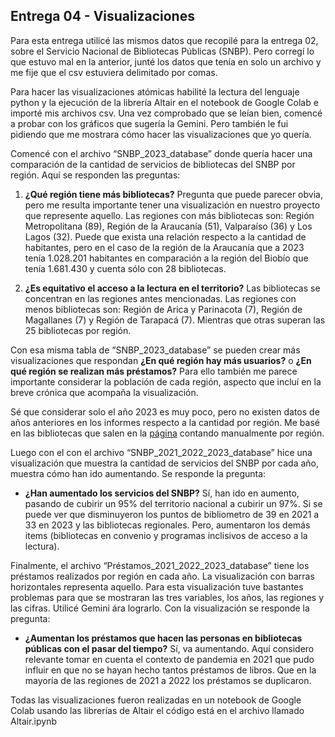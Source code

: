 ## Entrega 04 - Visualizaciones
Para esta entrega utilicé las mismos datos que recopilé para la entrega 02, sobre el Servicio Nacional de Bibliotecas Públicas (SNBP). Pero corregí lo que estuvo mal en la anterior, junté los datos que tenía en solo un archivo y me fije que el csv estuviera delimitado por comas. 

Para hacer las visualizaciones atómicas habilité la lectura del lenguaje python y la ejecución de la librería Altair
en el notebook de Google Colab e importé mis archivos csv. Una vez comprobado que se leían bien, comencé a probar con los gráficos que sugería la Gemini. Pero también le fui pidiendo que me mostrara cómo hacer las visualizaciones que yo quería. 

Comencé con el archivo “SNBP_2023_database” donde quería hacer una comparación de la cantidad de servicios de bibliotecas del SNBP por región. Aquí se responden las preguntas:
1. **¿Qué región tiene más bibliotecas?**
Pregunta que puede parecer obvia, pero me resulta importante tener una visualización en nuestro proyecto que represente aquello. Las regiones con más bibliotecas son: Región Metropolitana (89), Región de la Araucanía (51), Valparaíso (36) y Los Lagos (32). Puede que exista una relación respecto a la cantidad de habitantes, pero en el caso de la región de la Araucanía que a 2023 tenía 1.028.201	habitantes en comparación a la región del Biobío que tenía 1.681.430 y cuenta sólo con 28 bibliotecas. 
   
2. **¿Es equitativo el acceso a la lectura en el territorio?**
Las bibliotecas se concentran en las regiones antes mencionadas. Las regiones con menos bibliotecas son: Región de Arica y Parinacota (7), Región de Magallanes (7) y Región de Tarapacá (7). Mientras que otras superan las 25 bibliotecas por región. 

Con esa misma tabla de “SNBP_2023_database” se pueden crear más visualizaciones que respondan **¿En qué región hay más usuarios?** o **¿En qué región se realizan más préstamos?** Para ello también me parece importante considerar la población de cada región, aspecto que incluí en la breve crónica que acompaña la visualización. 

Sé que considerar solo el año 2023 es muy poco, pero no existen datos de años anteriores en los informes respecto a la cantidad por región. Me basé en las bibliotecas que salen en la [página](https://www.bibliotecaspublicas.gob.cl/buscar-biblioteca) contando manualmente por región.

Luego con el con el archivo “SNBP_2021_2022_2023_database” hice una visualización que muestra la cantidad de servicios del SNBP por cada año, muestra cómo han ido aumentando. Se responde la pregunta:
- **¿Han aumentado los servicios del SNBP?**
Sí, han ido en aumento, pasando de cubirir un 95% del territorio nacional a cubirir un 97%. Si se puede ver que disminuyeron los puntos de bibliometro de 39 en 2021 a 33 en 2023 y las bibliotecas regionales. Pero, aumentaron los demás items (bibliotecas en convenio y programas inclisivos de acceso a la lectura). 

Finalmente, el archivo “Préstamos_2021_2022_2023_database” tiene los préstamos realizados por región en cada año. La visualización con barras horizontales representa aquello. Para esta visualización tuve bastantes problemas para que se mostraran las tres variables, los años, las regiones y las cifras. Utilicé Gemini ára lograrlo. Con la visualización se responde la pregunta:
- **¿Aumentan los préstamos que hacen las personas en bibliotecas públicas con el pasar del tiempo?**
Sí, va aumentando. Aquí considero relevante tomar en cuenta el contexto de pandemia en 2021 que pudo influir en que no se hayan hecho tantos préstamos de libros. Que en la mayoría de las regiones de 2021 a 2022 los préstamos se duplicaron.

Todas las visualizaciones fueron realizadas en un notebook de Google Colab usando las librerías de Altair el código está en el archivo llamado Altair.ipynb
